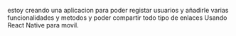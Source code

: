 estoy creando una aplicacion para poder registar usuarios y añadirle varias funcionalidades y metodos y poder compartir todo tipo de enlaces Usando React Native para movil.
